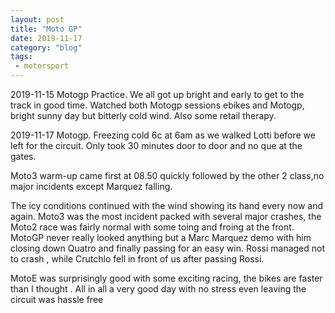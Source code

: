 ```yaml
---
layout: post
title: "Moto GP"
date: 2019-11-17
category: "blog"
tags:
 - motorsport
---
```



2019-11-15 Motogp Practice. We all got up bright and early to get to the track in good time. Watched both Motogp sessions ebikes and Motogp, bright sunny day but bitterly cold wind. Also some retail therapy.

<!--more-->

2019-11-17 Motogp. Freezing cold 6c at 6am as we walked Lotti before we left for the circuit. Only took 30 minutes door to door and no que at the gates.

Moto3 warm-up came first at 08.50 quickly followed by the other 2 class,no major incidents except Marquez falling.

The icy conditions continued with the wind showing its hand every now and again. Moto3 was the most incident packed with several major crashes, the Moto2 race was fairly normal with some toing and froing at the front. MotoGP never really looked anything but a Marc Marquez demo with him closing down Quatro and finally passing for an easy win. Rossi managed not to crash , while Crutchlo fell in front of us after passing Rossi.

MotoE was surprisingly good with some exciting racing, the bikes are faster than I thought . All in all a very good day with no stress even leaving the circuit was hassle free
